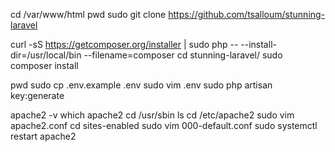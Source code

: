 cd /var/www/html
pwd
sudo git clone https://github.com/tsalloum/stunning-laravel

curl -sS https://getcomposer.org/installer | sudo php -- --install-dir=/usr/local/bin --filename=composer
cd stunning-laravel/
sudo composer install

pwd
sudo cp .env.example .env
sudo vim .env
sudo php artisan key:generate

apache2 -v
which apache2
cd /usr/sbin
ls
cd /etc/apache2
sudo vim apache2.conf
cd sites-enabled
sudo vim 000-default.conf
sudo systemctl restart apache2
